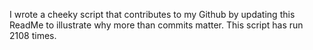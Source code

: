 I wrote a cheeky script that contributes to my Github by updating this ReadMe to illustrate why more than commits matter. This script has run 2108 times.